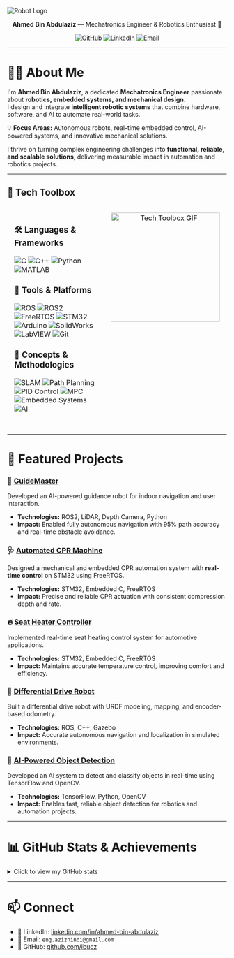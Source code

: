 <!-- Optional header image -->
<!-- ![Robot Banner](https://raw.githubusercontent.com/ibucz/ibucz/master/images/robot-banner.gif) -->

![Robot Logo](https://raw.githubusercontent.com/ibucz/ibucz/master/images/robot.svg)

<p align="center">
  <strong>Ahmed Bin Abdulaziz</strong> — Mechatronics Engineer & Robotics Enthusiast 🤖
</p>

<p align="center">
  <a href="https://github.com/ibucz" target="_blank"><img alt="GitHub" src="https://img.shields.io/badge/-@ibucz-181717?style=flat-square&logo=GitHub&logoColor=white"></a>
  <a href="https://www.linkedin.com/in/ahmed-bin-abdulaziz" target="_blank"><img alt="LinkedIn" src="https://img.shields.io/badge/-LinkedIn-0077B5?style=flat-square&logo=Linkedin&logoColor=white"></a>
  <a href="mailto:eng.azizhindi@gmail.com" target="_blank"><img alt="Email" src="https://img.shields.io/badge/-Email-D14836?style=flat-square&logo=Gmail&logoColor=white"></a>
</p>

---

# 👨‍🔧 About Me
I'm **Ahmed Bin Abdulaziz**, a dedicated **Mechatronics Engineer** passionate about **robotics, embedded systems, and mechanical design**.  
I design and integrate **intelligent robotic systems** that combine hardware, software, and AI to automate real-world tasks.  

💡 **Focus Areas:** Autonomous robots, real-time embedded control, AI-powered systems, and innovative mechanical solutions.  

I thrive on turning complex engineering challenges into **functional, reliable, and scalable solutions**, delivering measurable impact in automation and robotics projects.

---

## 🧰 Tech Toolbox

<table style="border-collapse: collapse; width: 100%;">
<tr>
  <!-- Left column: Languages, Tools & Concepts -->
  <td valign="top" style="border: 1px solid white; padding: 15px;">

### 🛠️ Languages & Frameworks
![C](https://img.shields.io/badge/C-00599C?style=flat-square&logo=c&logoColor=white)
![C++](https://img.shields.io/badge/C%2B%2B-00599C?style=flat-square&logo=c%2B%2B&logoColor=white)
![Python](https://img.shields.io/badge/Python-3776AB?style=flat-square&logo=python&logoColor=white)
![MATLAB](https://img.shields.io/badge/MATLAB-0076A8?style=flat-square&logo=mathworks&logoColor=white)

### 🧩 Tools & Platforms
![ROS](https://img.shields.io/badge/ROS-22314F?style=flat-square&logo=ros&logoColor=white)
![ROS2](https://img.shields.io/badge/ROS2-22314F?style=flat-square&logo=ros&logoColor=white)
![FreeRTOS](https://img.shields.io/badge/FreeRTOS-555?style=flat-square)
![STM32](https://img.shields.io/badge/STM32-2F5A9D?style=flat-square)
![Arduino](https://img.shields.io/badge/Arduino-00979D?style=flat-square)
![SolidWorks](https://img.shields.io/badge/SolidWorks-1C82B4?style=flat-square)
![LabVIEW](https://img.shields.io/badge/LabVIEW-FFB300?style=flat-square)
![Git](https://img.shields.io/badge/Git-F05032?style=flat-square&logo=git&logoColor=white)

### 🧠 Concepts & Methodologies
![SLAM](https://img.shields.io/badge/SLAM-555?style=flat-square)
![Path Planning](https://img.shields.io/badge/Path_Planning-555?style=flat-square)
![PID Control](https://img.shields.io/badge/PID_Control-555?style=flat-square)
![MPC](https://img.shields.io/badge/MPC-555?style=flat-square)
![Embedded Systems](https://img.shields.io/badge/Embedded_Systems-555?style=flat-square)
![AI](https://img.shields.io/badge/AI-555?style=flat-square)

  </td>

  <!-- Right column: GIF -->
  <td valign="top" align="center" style="border: 1px solid white; padding: 15px;">
    <img src="https://github.com/demartini/demartini/blob/0ad67940b3274d7c5f94ca8d207e6c5c58155beb/code.gif" width="250" alt="Tech Toolbox GIF">
  </td>
</tr>
</table>

---

# 🚀 Featured Projects

### 🤖 [GuideMaster](https://github.com/ibucz/GuideMaster)
Developed an AI-powered guidance robot for indoor navigation and user interaction.  
- **Technologies:** ROS2, LiDAR, Depth Camera, Python  
- **Impact:** Enabled fully autonomous navigation with 95% path accuracy and real-time obstacle avoidance.

### 🩺 [Automated CPR Machine](https://github.com/ibucz/Automated-CPR-Machine)
Designed a mechanical and embedded CPR automation system with **real-time control** on STM32 using FreeRTOS.  
- **Technologies:** STM32, Embedded C, FreeRTOS  
- **Impact:** Precise and reliable CPR actuation with consistent compression depth and rate.

### 🔥 [Seat Heater Controller](https://github.com/ibucz/Seat-Heater-FreeRTOS)
Implemented real-time seat heating control system for automotive applications.  
- **Technologies:** STM32, Embedded C, FreeRTOS  
- **Impact:** Maintains accurate temperature control, improving comfort and efficiency.

### 🤖 [Differential Drive Robot](https://github.com/ibucz/Differential-Drive-Robot)
Built a differential drive robot with URDF modeling, mapping, and encoder-based odometry.  
- **Technologies:** ROS, C++, Gazebo  
- **Impact:** Accurate autonomous navigation and localization in simulated environments.

### 🧠 [AI-Powered Object Detection](https://github.com/ibucz/AI-Object-Detection)
Developed an AI system to detect and classify objects in real-time using TensorFlow and OpenCV.  
- **Technologies:** TensorFlow, Python, OpenCV  
- **Impact:** Enables fast, reliable object detection for robotics and automation projects.

---

# 📊 GitHub Stats & Achievements

<details>
<summary>Click to view my GitHub stats</summary>
<p align="center">

<table style="border-collapse: collapse; width: 100%; border: 1px solid white;">
<tr>
<td align="center" style="border: 1px solid white;">
  <img alt="Ahmed's GitHub Stats" src="https://github-readme-stats.vercel.app/api?username=ibucz&show_icons=true&count_private=true&hide_border=false&title_color=00BFFF&icon_color=FF69B4&text_color=555&bg_color=0d1117" width="300"/>
</td>
<td align="center" style="border: 1px solid white;">
  <img alt="Top Languages" src="https://github-readme-stats.vercel.app/api/top-langs/?username=ibucz&layout=compact&hide=html&hide_border=false&title_color=00BFFF&text_color=555&bg_color=0d1117" width="300"/>
</td>
<td align="center" style="border: 1px solid white;">
  <img alt="GitHub Streak" src="https://github-readme-streak-stats.herokuapp.com/?user=ibucz&theme=dark&hide_border=false" width="300"/>
</td>
</tr>
</table>

<br>

<p align="center">
<img src="https://github-profile-trophy.vercel.app/?username=ibucz&theme=onedark&row=1&column=7&margin-w=15" alt="GitHub Trophies"/>
</p>

</details>

---

# 📫 Connect
- 💼 LinkedIn: [linkedin.com/in/ahmed-bin-abdulaziz](https://www.linkedin.com/in/ahmed-bin-abdulaziz)  
- 📧 Email: `eng.azizhindi@gmail.com`  
- 🧠 GitHub: [github.com/ibucz](https://github.com/ibucz)
